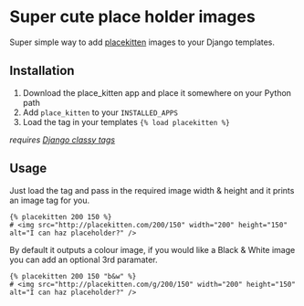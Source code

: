 # Super cute place holder images

Super simple way to add [placekitten](placekitten.com) images to your Django templates.

## Installation

1. Download the place_kitten app and place it somewhere on your Python path
2. Add `place_kitten` to your `INSTALLED_APPS`
3. Load the tag in your templates `{% load placekitten %}`

*requires [Django classy tags](https://github.com/ojii/django-classy-tags)*

## Usage

Just load the tag and pass in the required image width & height and it prints an image tag for you.
    
    {% placekitten 200 150 %}
    # <img src="http://placekitten.com/200/150" width="200" height="150" alt="I can haz placeholder?" />

By default it outputs a colour image, if you would like a Black & White image you can add an optional 3rd paramater.

    {% placekitten 200 150 "b&w" %}
    # <img src="http://placekitten.com/g/200/150" width="200" height="150" alt="I can haz placeholder?" />
